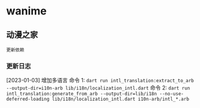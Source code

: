 # wanime
## 动漫之家
`更新依赖`
### 更新日志
[2023-01-03] 增加多语言 命令 1: `dart run intl_translation:extract_to_arb --output-dir=i10n-arb lib/i18n/localization_intl.dart`  命令 2: `dart run intl_translation:generate_from_arb --output-dir=lib/i18n --no-use-deferred-loading lib/i18n/localization_intl.dart i10n-arb/intl_*.arb`